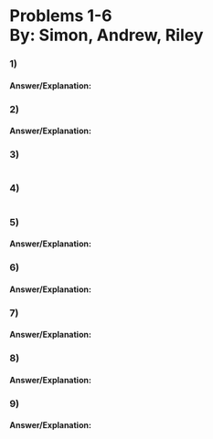 **Problems 1-6** <br> By: Simon, Andrew, Riley
=================================================
### 1)
#### Answer/Explanation:
 
### 2)
#### Answer/Explanation:

### 3)
```java

```
### 4)
```java

```
### 5)
#### Answer/Explanation:

### 6)
#### Answer/Explanation:

### 7)
#### Answer/Explanation:

### 8)
#### Answer/Explanation:

### 9)
#### Answer/Explanation: